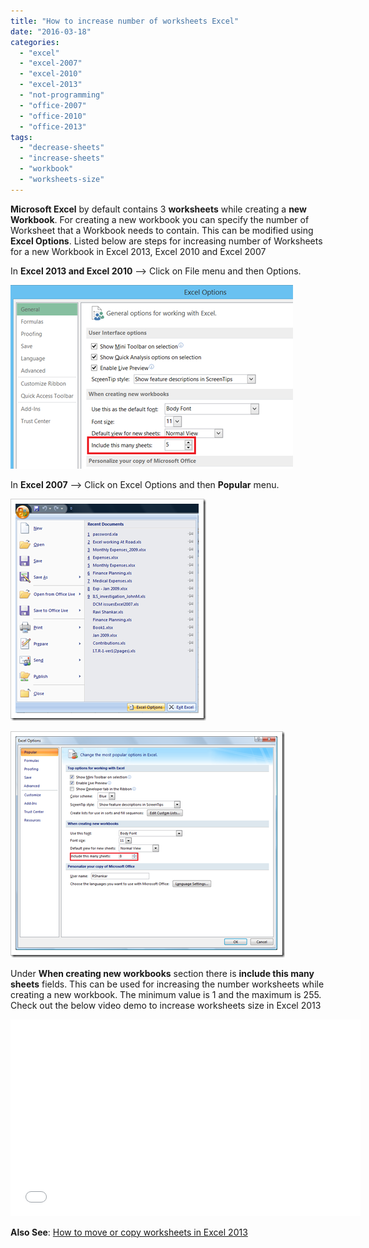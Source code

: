 ```yaml
---
title: "How to increase number of worksheets Excel"
date: "2016-03-18"
categories: 
  - "excel"
  - "excel-2007"
  - "excel-2010"
  - "excel-2013"
  - "not-programming"
  - "office-2007"
  - "office-2010"
  - "office-2013"
tags: 
  - "decrease-sheets"
  - "increase-sheets"
  - "workbook"
  - "worksheets-size"
---
```


**Microsoft Excel** by default contains 3 **worksheets** while creating a **new Workbook**. For creating a new workbook you can specify the number of Worksheet that a Workbook needs to contain. This can be modified using **Excel Options**. Listed below are steps for increasing number of Worksheets for a new Workbook in Excel 2013, Excel 2010 and Excel 2007

In **Excel 2013 and Excel 2010** –> Click on File menu and then Options.

[![increase sheets in Workbook in Excel 2013](images/image_thumb9.png "increase sheets in Workbook in Excel 2013")](http://blogmines.com/blog/wp-content/uploads/2014/07/image9.png)

In **Excel 2007** –> Click on Excel Options and then **Popular** menu.

[![Excel Options in Excel 2007](images/image_thumb34.png "Excel Options in Excel 2007")](http://blogmines.com/blog/wp-content/uploads/2009/08/image34.png)

[![Increase worksheets for new workbook in Excel 2007](images/image_thumb35.png "Increase worksheets for new workbook in Excel 2007")](http://blogmines.com/blog/wp-content/uploads/2009/08/image35.png)

Under **When creating new workbooks** section there is **include this many sheets** fields. This can be used for increasing the number worksheets while creating a new workbook. The minimum value is 1 and the maximum is 255. Check out the below video demo to increase worksheets size in Excel 2013

<iframe src="//www.youtube.com/embed/3OifspUZROg" allowfullscreen width="560" height="315" frameborder="0"></iframe>

**Also See**: [How to move or copy worksheets in Excel 2013](http://blogmines.com/blog/how-to-move-or-copy-worksheets-in-excel-2013/)
